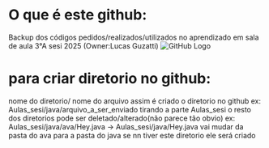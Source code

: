 # O que é este github:
Backup dos códigos pedidos/realizados/utilizados no aprendizado em sala de aula 3°A sesi 2025 (Owner:Lucas Guzatti)
![GitHub Logo]([https://github.githubassets.com/assets/GitHub-Logo-ee398b662d42.png)

# para criar diretorio no github:
nome do diretorio/ nome do arquivo 
assim é criado o diretorio no github
ex: Aulas_sesi/java/arquivo_a_ser_enviado
tirando a parte Aulas_sesi o resto dos diretorios pode ser deletado/alterado(não parece tão obvio) ex: Aulas_sesi/java/ava/Hey.java → Aulas_sesi/java/Hey.java vai mudar da pasta do ava para a pasta do java
se nn tiver este diretorio ele será criado

